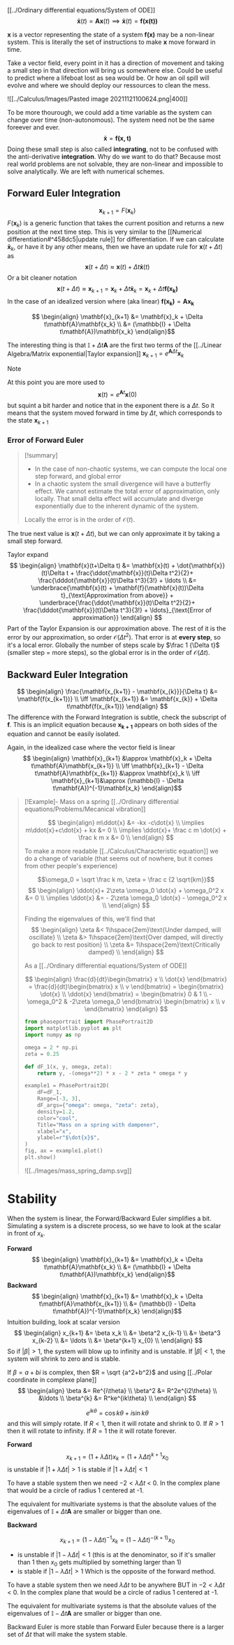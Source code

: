 [[../Ordinary differential equations/System of ODE]]
$$\mathbf{\dot{x}}(t)=\mathbf{A}\mathbf{x}(t) \implies\mathbf{\dot{x}}(t)=\mathbf{f(x(t))}$$

$\mathbf{x}$ is a vector representing the state of a system 
$\mathbf{f(x)}$ may be a non-linear system. This is literally the set of instructions to make $\mathbf{x}$ move forward in time. 

Take a vector field, every point in it has a direction of movement and taking a small step in that direction will bring us somewhere else. Could be useful to predict where a lifeboat lost as sea would be. Or how an oil spill will evolve and where we should deploy our ressources to clean the mess.


![[../Calculus/Images/Pasted image 20211121100624.png|400]]

To be more thourough, we could add a time variable as the system can change over time (non-autonomous). The system need not be the same foreever and ever.
$$\mathbf{\dot{x}}=\mathbf{f(x,t)}$$
Doing these small step is also called **integrating**, not to be confused with the anti-derivative **integration**. Why do we want to do that? Because most real world problems are not solvable, they are non-linear and impossible to solve analytically. We are left with numerical schemes.

## Forward Euler Integration
$$\mathbf{x}_{k+1}=F(\mathbf{x}_k)$$
$F(\mathbf{x}_k)$ is a generic function that takes the current position and returns a new position at the next time step. This is very similar to the [[Numerical differentiation#^458dc5|update rule]] for differentiation.
If we can calculate $\mathbf{\dot{x}}_k$, or have it by any other means, then we have an update rule for $\mathbf{x}(t+\Delta t)$ as
$$\mathbf{x}(t+\Delta t) \approx \mathbf{x}(t) + \Delta t\mathbf{\dot{x}}(t)$$
Or a bit cleaner notation
$$\mathbf{x}(t+\Delta t) \approx \mathbf{x}_{k+1} = \mathbf{x}_k + \Delta t\mathbf{\dot{x}}_k=\mathbf{x}_k + \Delta t\mathbf{f(x_k)}$$
In the case of an idealized version where (aka linear) $\mathbf{f(x_k)}=\mathbf{A}\mathbf{x_k}$

$$
\begin{align}
\mathbf{x}_{k+1} &= \mathbf{x}_k + \Delta t\mathbf{A}\mathbf{x_k} \\
&= (\mathbb{I} + \Delta t\mathbf{A})\mathbf{x_k}
\end{align}$$

The interesting thing is that $\mathbb{I} + \Delta t\mathbf{A}$ are the first two terms of the [[../Linear Algebra/Matrix exponential|Taylor expansion]]
$\mathbf{x}_{k+1}=e^{\mathbf{A}\Delta t}\mathbf{x}_{k}$


> [!note] 
> At this point you are more used to
> $$\mathbf{x}(t)=e^{\mathbf{A}t}\mathbf{x}(0)$$
> but squint a bit harder and notice that in the exponent there is a $\Delta t$. So it means that the system moved forward in time by $\Delta t$, which corresponds to the state $\mathbf{x}_{k+1}$

### Error of Forward Euler

> [!summary]
> - In the case of non-chaotic systems, we can compute the local one step forward, and global error
> - In a chaotic system the small divergence will have a butterfly effect. We cannot estimate the total error of approximation, only locally. That small delta effect will accumulate and diverge exponentially due to the inherent dynamic of the system.
>  
> Locally the error is in the order of $\mathcal{O}(t)$.


The true next value is $\mathbf{x}(t+\Delta t)$, but we can only approximate it by taking a small step forward. 

Taylor expand
$$
\begin{align}
\mathbf{x}(t+\Delta t) &= \mathbf{x}(t) + \dot{\mathbf{x}}(t)\Delta t + \frac{\ddot{\mathbf{x}}(t)\Delta t^2}{2}+ \frac{\dddot{\mathbf{x}}(t)\Delta t^3}{3!} + \ldots \\
&= \underbrace{\mathbf{x}(t) + \mathbf{f}(\mathbf{x}(t))\Delta t}_{\text{Approximation from above}} + \underbrace{\frac{\ddot{\mathbf{x}}(t)\Delta t^2}{2}+ \frac{\dddot{\mathbf{x}}(t)\Delta t^3}{3!} + \ldots}_{\text{Error of approximation}}
\end{align}
$$
Part of the Taylor Expansion is our approximation above. The rest of it is the error by our approximation, so order $\mathcal{O}(\Delta t^2)$. That error is at **every step**, so it's a local error. Globally the number of steps scale by $\frac 1 {\Delta t}$ (smaller step = more steps), so the global error is in the order of $\mathcal{O}(\Delta t)$.



## Backward Euler Integration

$$
\begin{align}
\frac{\mathbf{x_{k+1}} - \mathbf{x_{k}}}{\Delta t} &= \mathbf{f(x_{k+1})} \\
\iff \mathbf{x_{k+1}} &= \mathbf{x_{k}} + \Delta t\mathbf{f(x_{k+1})}
\end{align}
$$
The difference with the Forward Integration is subtle, check the subscript of $\mathbf{f}$. This is an implicit equation because $\mathbf{x_{k+1}}$ appears on both sides of the equation and cannot be easily isolated.

Again, in the idealized case where the vector field is linear
$$
\begin{align}
\mathbf{x}_{k+1} &\approx \mathbf{x}_k + \Delta t\mathbf{A}\mathbf{x_{k+1}} \\
\iff \mathbf{x}_{k+1} - \Delta t\mathbf{A}\mathbf{x_{k+1}} &\approx \mathbf{x}_k  \\
\iff \mathbf{x}_{k+1}&\approx (\mathbb{I} - \Delta t\mathbf{A})^{-1}\mathbf{x_k}
\end{align}$$



> [!Example]- Mass on a spring
> [[../Ordinary differential equations/Problems/Mecanical vibration]]
> 
> $$
> \begin{align}
> m\ddot{x} &=  -kx -c\dot{x} \\
> \implies m\ddot{x}+c\dot{x} + kx  &= 0 \\
> \implies \ddot{x}+ \frac c m \dot{x} + \frac k m x  &= 0 \\
> \end{align}
> $$
> 
> To make a more readable [[../Calculus/Characteristic equation]] we do a change of variable (that seems out of nowhere, but it comes from other people's experience)
> 
> $$\omega_0 = \sqrt \frac k m, \zeta = \frac c {2 \sqrt{km}}$$
> $$
> \begin{align}
> \ddot{x}+ 2\zeta \omega_0 \dot{x} + \omega_0^2 x  &= 0 \\
> \implies \ddot{x}  &= - 2\zeta \omega_0 \dot{x} - \omega_0^2 x \\
> \end{align}
> $$
> 
> Finding the eigenvalues of this, we'll find that
> $$
> \begin{align}
> \zeta &< 1\hspace{2em}\text{Under damped, will oscillate} \\
> \zeta &> 1\hspace{2em}\text{Over damped, will directly go back to rest position} \\
> \zeta &= 1\hspace{2em}\text{Critically damped} \\
> \end{align}
> $$
> 
> As a [[../Ordinary differential equations/System of ODE]]
> 
> $$
> \begin{align}
> \frac{d}{dt}\begin{bmatrix}
>     x \\ \dot{x} 
> \end{bmatrix} = 
> \frac{d}{dt}\begin{bmatrix}
>     x \\ v
> \end{bmatrix} = 
> \begin{bmatrix}
>     \dot{x} \\ \ddot{x} 
> \end{bmatrix} = 
> \begin{bmatrix}
>     0 & 1  \\
>     -\omega_0^2 & -2\zeta \omega_0
> \end{bmatrix}
> \begin{bmatrix}
>     x \\ v
> \end{bmatrix}
> \end{align}
> $$
> 
> ```python
> from phaseportrait import PhasePortrait2D
> import matplotlib.pyplot as plt
> import numpy as np
> 
> omega = 2 * np.pi
> zeta = 0.25
> 
> def dF_1(x, y, omega, zeta):
>     return y, -(omega**2) * x - 2 * zeta * omega * y
> 
> example1 = PhasePortrait2D(
>     dF=dF_1,
>     Range=[-3, 3],
>     dF_args={"omega": omega, "zeta": zeta},
>     density=1.2,
>     color="cool",
>     Title="Mass on a spring with dampener",
>     xlabel="x",
>     ylabel=r"$\dot{x}$",
> )
> fig, ax = example1.plot()
> plt.show()
> ```
> 
> ![[../Images/mass_spring_damp.svg]]


# Stability

When the system is linear, the Forward/Backward Euler simplifies a bit. Simulating a system is a discrete process, so we have to look at the scalar in front of $x_k$.

**Forward**
$$
\begin{align}
\mathbf{x}_{k+1} &= \mathbf{x}_k + \Delta t\mathbf{A}\mathbf{x_k} \\
&= (\mathbb{I} + \Delta t\mathbf{A})\mathbf{x_k}
\end{align}$$
**Backward**
$$
\begin{align}
\mathbf{x}_{k+1} &= \mathbf{x}_k + \Delta t\mathbf{A}\mathbf{x_{k+1}} \\
&= (\mathbb{I} - \Delta t\mathbf{A})^{-1}\mathbf{x_k}
\end{align}$$
Intuition building, look at scalar version
$$
\begin{align}
x_{k+1} &= \beta x_k \\
&= \beta^2 x_{k-1} \\
&= \beta^3 x_{k-2} \\
&= \ldots \\
&= \beta^{k+1} x_{0} \\
\end{align}
$$
So if $\lvert \beta\rvert > 1$, the system will blow up to infinity and is unstable.
If $|\beta| < 1$, the system will shrink to zero and is stable.

If $\beta=a+bi$ is complex, then $R = \sqrt {a^2+b^2}$ and using [[../Polar coordinate in complexe plane]]
$$
\begin{align}
\beta &= Re^{i\theta} \\
\beta^2 &= R^2e^{i2\theta} \\
&\ldots \\
\beta^{k} &= R^ke^{ik\theta} \\
\end{align}
$$

$$e^{ik\theta} = \cos{k\theta} + i\sin{k\theta}$$
and this will simply rotate. If $R<1$, then it will rotate and shrink to 0. If $R>1$ then it will rotate to infinity. If $R=1$ the it will rotate forever.

**Forward**
$$x_{k+1} = (1+\lambda \Delta t)x_k = (1+\lambda \Delta t)^{k+1}x_0$$
is unstable if $|1+\lambda \Delta t| > 1$
is stable if $|1+\lambda \Delta t| < 1$

To have a stable system then we need $-2<\lambda \Delta t$ < 0. In the complex plane that would be a circle of radius 1 centered at -1.

The equivalent for multivariate systems is that the absolute values of the eigenvalues of $\mathbb{I} + \Delta t\mathbf{A}$ are smaller or bigger than one.

**Backward**

$$x_{k+1} = (1-\lambda \Delta t)^{-1}x_k = (1-\lambda \Delta t)^{-(k+1)}x_0$$
- is unstable if $|1-\lambda \Delta t| < 1$ (this is at the denominator, so if it's smaller than 1 then $x_0$ gets multiplied by something larger than 1)
- is stable if $|1-\lambda \Delta t| > 1$
Which is the opposite of the forward method.

To have a stable system then we need $\lambda \Delta t$ to be anywhere BUT in $-2<\lambda \Delta t$ < 0. In the complex plane that would be a circle of radius 1 centered at -1.

The equivalent for multivariate systems is that the absolute values of the eigenvalues of $\mathbb{I} - \Delta t\mathbf{A}$ are smaller or bigger than one.

Backward Euler is more stable than Forward Euler because there is a larger set of $\Delta t$ that will make the system stable.
